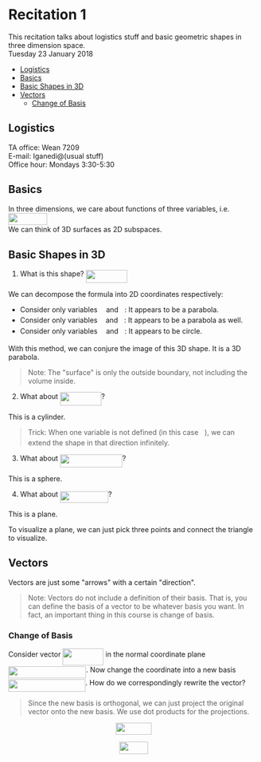 # Recitation 1

This recitation talks about logistics stuff and basic geometric shapes in three dimension space. <br />
Tuesday 23 January 2018

<!-- START doctoc generated TOC please keep comment here to allow auto update -->
<!-- DON'T EDIT THIS SECTION, INSTEAD RE-RUN doctoc TO UPDATE -->


- [Logistics](#logistics)
- [Basics](#basics)
- [Basic Shapes in 3D](#basic-shapes-in-3d)
- [Vectors](#vectors)
  - [Change of Basis](#change-of-basis)

<!-- END doctoc generated TOC please keep comment here to allow auto update -->

## Logistics

TA office: Wean 7209 <br />
E-mail: Iganedi@(usual stuff) <br />
Office hour: Mondays 3:30-5:30 <br />

## Basics

In three dimensions, we care about functions of three variables, i.e. <img src="https://rawgit.com/SAMFYB/Calc-3D-Notebook/master/svgs/0ed04ca2a2f11ef9f60d5eaf9d444b14.svg?invert_in_darkmode" align=middle width=78.238215pt height=24.6576pt/> <br />
We can think of 3D surfaces as 2D subspaces.

## Basic Shapes in 3D

1. What is this shape? <img src="https://rawgit.com/SAMFYB/Calc-3D-Notebook/master/svgs/4a2bb1d1e991d6dd7158638a1e1c5a6c.svg?invert_in_darkmode" align=middle width=83.16957pt height=26.76201pt/>

We can decompose the formula into 2D coordinates respectively:

- Consider only variables <img src="https://rawgit.com/SAMFYB/Calc-3D-Notebook/master/svgs/332cc365a4987aacce0ead01b8bdcc0b.svg?invert_in_darkmode" align=middle width=9.3951pt height=14.15535pt/> and <img src="https://rawgit.com/SAMFYB/Calc-3D-Notebook/master/svgs/f93ce33e511096ed626b4719d50f17d2.svg?invert_in_darkmode" align=middle width=8.367645pt height=14.15535pt/>: It appears to be a parabola.
- Consider only variables <img src="https://rawgit.com/SAMFYB/Calc-3D-Notebook/master/svgs/deceeaf6940a8c7a5a02373728002b0f.svg?invert_in_darkmode" align=middle width=8.6493pt height=14.15535pt/> and <img src="https://rawgit.com/SAMFYB/Calc-3D-Notebook/master/svgs/f93ce33e511096ed626b4719d50f17d2.svg?invert_in_darkmode" align=middle width=8.367645pt height=14.15535pt/>: It appears to be a parabola as well.
- Consider only variables <img src="https://rawgit.com/SAMFYB/Calc-3D-Notebook/master/svgs/332cc365a4987aacce0ead01b8bdcc0b.svg?invert_in_darkmode" align=middle width=9.3951pt height=14.15535pt/> and <img src="https://rawgit.com/SAMFYB/Calc-3D-Notebook/master/svgs/deceeaf6940a8c7a5a02373728002b0f.svg?invert_in_darkmode" align=middle width=8.6493pt height=14.15535pt/>: It appears to be circle.

With this method, we can conjure the image of this 3D shape. It is a 3D parabola.

> Note: The "surface" is only the outside boundary, not including the volume inside.

2. What about <img src="https://rawgit.com/SAMFYB/Calc-3D-Notebook/master/svgs/00660670d67b722210c3fdf69bdc576d.svg?invert_in_darkmode" align=middle width=83.021235pt height=26.76201pt/>?

This is a cylinder.

> Trick: When one variable is not defined (in this case <img src="https://rawgit.com/SAMFYB/Calc-3D-Notebook/master/svgs/f93ce33e511096ed626b4719d50f17d2.svg?invert_in_darkmode" align=middle width=8.367645pt height=14.15535pt/>), we can extend the shape in that direction infinitely.

3. What about <img src="https://rawgit.com/SAMFYB/Calc-3D-Notebook/master/svgs/fd2648516f2a9828eff1aca4740dd572.svg?invert_in_darkmode" align=middle width=125.45841pt height=26.76201pt/>?

This is a sphere.

4. What about <img src="https://rawgit.com/SAMFYB/Calc-3D-Notebook/master/svgs/cef423376d52f38adb349bbc31311708.svg?invert_in_darkmode" align=middle width=97.06785pt height=22.83138pt/>?

This is a plane.

To visualize a plane, we can just pick three points and connect the triangle to visualize.

## Vectors

Vectors are just some "arrows" with a certain "direction".

> Note: Vectors do not include a definition of their basis. That is, you can define the basis of a vector to be whatever basis you want. In fact, an important thing in this course is change of basis.

### Change of Basis

Consider vector <img src="https://rawgit.com/SAMFYB/Calc-3D-Notebook/master/svgs/ecd1b091a63eca010935a2ce3dc18585.svg?invert_in_darkmode" align=middle width=81.968205pt height=33.99099pt/> in the normal coordinate plane <img src="https://rawgit.com/SAMFYB/Calc-3D-Notebook/master/svgs/7bfeeed924f59acfb7204bb2c8fbdf80.svg?invert_in_darkmode" align=middle width=156.403995pt height=24.6576pt/>. Now change the coordinate into a new basis <img src="https://rawgit.com/SAMFYB/Calc-3D-Notebook/master/svgs/3d5141c8a5ed8cd4b0b3f9f8b8f60236.svg?invert_in_darkmode" align=middle width=155.03037pt height=24.6576pt/>. How do we correspondingly rewrite the vector?

> Since the new basis is orthogonal, we can just project the original vector onto the new basis. We use dot products for the projections.

<p align="center"><img src="https://rawgit.com/SAMFYB/Calc-3D-Notebook/master/svgs/dfcced01482143b52f4d1feca86ec4ce.svg?invert_in_darkmode" align=middle width=71.296665pt height=24.6576pt/></p>
<p align="center"><img src="https://rawgit.com/SAMFYB/Calc-3D-Notebook/master/svgs/69b4ffdb36b91f20a5ecf3b61369189a.svg?invert_in_darkmode" align=middle width=58.511145pt height=24.6576pt/></p>

